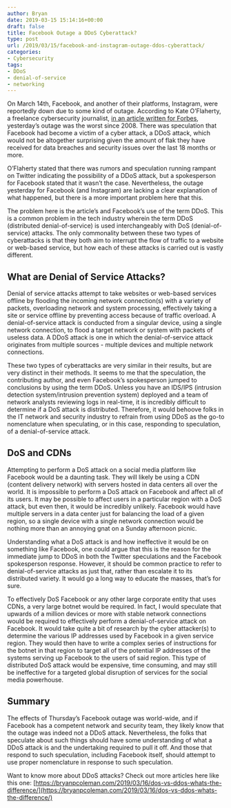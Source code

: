 ```yaml
---
author: Bryan
date: 2019-03-15 15:14:16+00:00
draft: false
title: Facebook Outage a DDoS Cyberattack?
type: post
url: /2019/03/15/facebook-and-instagram-outage-ddos-cyberattack/
categories:
- Cybersecurity
tags:
- DDoS
- denial-of-service
- networking
---
```





On March 14th, Facebook, and another of their platforms, Instagram, were reportedly down due to some kind of outage. According to Kate O’Flaherty, a freelance cybersecurity journalist, [in an article written for Forbes](https://www.forbes.com/sites/kateoflahertyuk/2019/03/14/was-the-facebook-outage-a-cyber-attack/#29cb0dc95223), yesterday’s outage was the worst since 2008. There was speculation that Facebook had become a victim of a cyber attack, a DDoS attack, which would not be altogether surprising given the amount of flak they have received for data breaches and security issues over the last 18 months or more.







O’Flaherty stated that there was rumors and speculation running rampant on Twitter indicating the possibility of a DDoS attack, but a spokesperson for Facebook stated that it wasn’t the case. Nevertheless, the outage yesterday for Facebook (and Instagram) are lacking a clear explanation of what happened, but there is a more important problem here that this.







The problem here is the article’s and Facebook’s use of the term DDoS. This is a common problem in the tech industry wherein the term DDoS (distributed denial-of-service) is used interchangeably with DoS (denial-of-service) attacks. The only commonality between these two types of cyberattacks is that they both aim to interrupt the flow of traffic to a website or web-based service, but how each of these attacks is carried out is vastly different.







## What are Denial of Service Attacks?







Denial of service attacks attempt to take websites or web-based services offline by flooding the incoming network connection(s) with a variety of packets, overloading network and system processing, effectively taking a site or service offline by preventing access because of traffic overload. A denial-of-service attack is conducted from a singular device, using a single network connection, to flood a target network or system with packets of useless data. A DDoS attack is one in which the denial-of-service attack originates from multiple sources - multiple devices and multiple network connections.







These two types of cyberattacks are very similar in their results, but are very distinct in their methods. It seems to me that the speculation, the contributing author, and even Facebook’s spokesperson jumped to conclusions by using the term DDoS. Unless you have an IDS/IPS (intrusion detection system/intrusion prevention system) deployed and a team of network analysts reviewing logs in real-time, it is incredibly difficult to determine if a DoS attack is distributed. Therefore, it would behoove folks in the IT network and security industry to refrain from using DDoS as the go-to nomenclature when speculating, or in this case, responding to speculation, of a denial-of-service attack.







## DoS and CDNs







Attempting to perform a DoS attack on a social media platform like Facebook would be a daunting task. They will likely be using a CDN (content delivery network) with servers hosted in data centers all over the world. It is impossible to perform a DoS attack on Facebook and affect all of its users. It may be possible to affect users in a particular region with a DoS attack, but even then, it would be incredibly unlikely. Facebook would have multiple servers in a data center just for balancing the load of a given region, so a single device with a single network connection would be nothing more than an annoying gnat on a Sunday afternoon picnic.







Understanding what a DoS attack is and how ineffective it would be on something like Facebook, one could argue that this is the reason for the immediate jump to DDoS in both the Twitter speculations and the Facebook spokesperson response. However, it should be common practice to refer to denial-of-service attacks as just that, rather than escalate it to its distributed variety. It would go a long way to educate the masses, that’s for sure.







To effectively DoS Facebook or any other large corporate entity that uses CDNs, a very large botnet would be required. In fact, I would speculate that upwards of a million devices or more with stable network connections would be required to effectively perform a denial-of-service attack on Facebook. It would take quite a bit of research by the cyber attacker(s) to determine the various IP addresses used by Facebook in a given service region. They would then have to write a complex series of instructions for the botnet in that region to target all of the potential IP addresses of the systems serving up Facebook to the users of said region. This type of distributed DoS attack would be expensive, time consuming, and may still be ineffective for a targeted global disruption of services for the social media powerhouse.







## Summary







The effects of Thursday’s Facebook outage was world-wide, and if Facebook has a competent network and security team, they likely know that the outage was indeed not a DDoS attack. Nevertheless, the folks that speculate about such things should have some understanding of what a DDoS attack is and the undertaking required to pull it off. And those that respond to such speculation, including Facebook itself, should attempt to use proper nomenclature in response to such speculation.







Want to know more about DDoS attacks? Check out more articles here like this one: [https://bryanpcoleman.com/2019/03/16/dos-vs-ddos-whats-the-difference/](https://bryanpcoleman.com/2019/03/16/dos-vs-ddos-whats-the-difference/)



